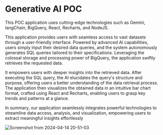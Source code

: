 # Generative AI POC

This POC application uses cutting-edge technologies such as Gemini, langChain, BigQuery, React, Recharts, and NodeJS.

This application provides users with seamless access to vast datasets through a user-friendly interface. Powered by advanced AI capabilities, users simply input their desired data queries, and the system autonomously generates SQL queries tailored to their specifications. Leveraging the colossal storage and processing power of BigQuery, the application swiftly retrieves the requested data.

It empowers users with deeper insights into the retrieved data. After executing the SQL query, the AI elucidates the query's structure and purpose, offering users a better understanding of the data retrieval process. The application then visualizes the obtained data in an intuitive bar chart format, crafted using React and Recharts, enabling users to grasp key trends and patterns at a glance.

In summary, our application seamlessly integrates powerful technologies to streamline data access, analysis, and visualization, empowering users to extract meaningful insights effortlessly

![Screenshot from 2024-04-14 20-51-03](https://github.com/interaminense/generative-ai-poc/assets/12699849/ab8c03a1-62b3-489d-bf50-a248d0771e17)

